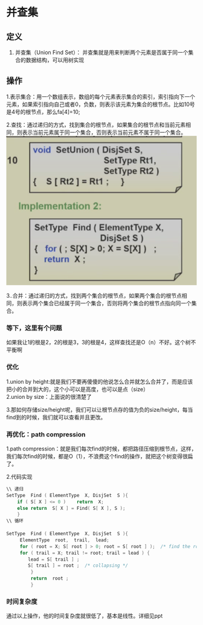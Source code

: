 # 并查集

## 定义

1. 并查集（Union Find Set）： 并查集就是用来判断两个元素是否属于同一个集合的数据结构，可以用树实现

## 操作

1.表示集合：用一个数组表示，数组的每个元素表示集合的索引，索引指向下一个元素，如果索引指向自己或者0，负数，则表示该元素为集合的根节点。比如10号是4号的根节点，那么fa[4]=10;

2.查找：通过递归的方式，找到集合的根节点，如果集合的根节点和当前元素相同，则表示当前元素属于同一个集合，否则表示当前元素不属于同一个集合。
![find](find.jpg)

3..合并：通过递归的方式，找到两个集合的根节点，如果两个集合的根节点相同，则表示两个集合已经属于同一个集合，否则将两个集合的根节点指向同一个集合。

### 等下，这里有个问题

如果我让1的根是2，2的根是3，3的根是4，这样查找还是O（n）不好。这个树不平衡啊

### 优化

1.union by height:就是我们不要再傻傻的他说怎么合并就怎么合并了，而是应该把小的合并到大的，这个小可以是高度，也可以是点（size）  
2.union by size：上面说的很清楚了

3.那如何存储size/height呢，我们可以让根节点存的值为负的size/height，每当find到的时候，我们就可以查看并且更改。

### 再优化：path compression

1.path compression：就是我们每次find的时候，都把路径压缩到根节点，这样，我们每次find的时候，都是O（1），不浪费这个find的操作，就把这个树变得很扁了。

2.代码实现

```c
\\ 递归
SetType  Find ( ElementType  X, DisjSet  S ){
    if ( S[ X ] <= 0 )    return  X;
    else return  S[ X ] = Find( S[ X ], S );
    }
\\ 循环

SetType  Find ( ElementType  X, DisjSet  S ){  
     ElementType  root,  trail,  lead;
     for ( root = X; S[ root ] > 0; root = S[ root ] );  /* find the root */
     for ( trail = X; trail != root; trail = lead ) {
        lead = S[ trail ] ;   
        S[ trail ] = root ;  /* collapsing */
         }  
         return  root ;
         }
```

### 时间复杂度

通过以上操作，他的时间复杂度就很低了，基本是线性。详细见ppt
